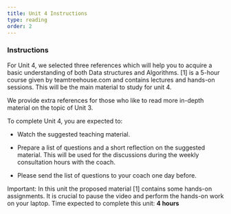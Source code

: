 ```yaml
---
title: Unit 4 Instructions 
type: reading
order: 2
---
```


### Instructions 

For Unit 4, we selected three references which will help you to acquire a basic   understanding of both Data structures and Algorithms.  [1] is a 5-hour course given by teamtreehouse.com and contains lectures and hands-on sessions. This will be the main material to study for unit 4.  

We provide extra references for those who like to read more in-depth material on the topic of Unit 3.  

To complete Unit 4, you are expected to: 

 - Watch the suggested teaching material. 

 - Prepare a list of questions and a short reflection on the suggested material. This will be used for the discussions during the weekly consultation hours with the coach.  

 - Please send the list of questions to your coach one day before. 

Important: In this unit the proposed material [1] contains some hands-on assignments. It is crucial to pause the video and perform the hands-on work on your laptop. 
Time expected to complete this unit: **4 hours**
